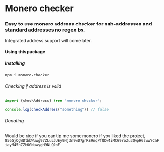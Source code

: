 # Monero checker

### Easy to use monero address checker for sub-addresses and standard addresses no regex bs.

Integrated address support will come later.

#### Using this package

##### Installing
```bash
npm i monero-checker
```

###### Checking if address is valid

```js
import {checkAddress} from "monero-checker";

console.log(checkAddress("something")) // false
```

###### Donating
Would be nice if you can tip me some monero if you liked the project, 
``856GjQgWDtbbWuwg97ZLuLiUEy9Nj3n9wD7grRE9nqPfQDw4iMCG9roZu3QvpHGzwwYCaFiayM45hZZb6GNawygH9NLQQbF``
